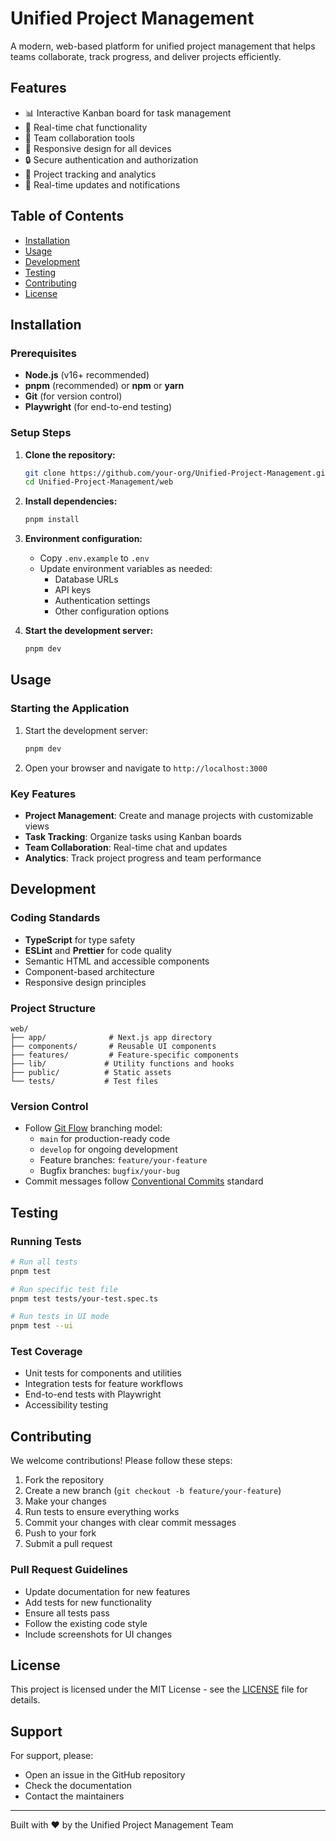 # Unified Project Management

A modern, web-based platform for unified project management that helps teams collaborate, track progress, and deliver projects efficiently.

## Features

- 📊 Interactive Kanban board for task management
- 💬 Real-time chat functionality
- 👥 Team collaboration tools
- 📱 Responsive design for all devices
- 🔒 Secure authentication and authorization
- 🎯 Project tracking and analytics
- 🔄 Real-time updates and notifications

## Table of Contents

- [Installation](#installation)
- [Usage](#usage)
- [Development](#development)
- [Testing](#testing)
- [Contributing](#contributing)
- [License](#license)

## Installation

### Prerequisites

- **Node.js** (v16+ recommended)
- **pnpm** (recommended) or **npm** or **yarn**
- **Git** (for version control)
- **Playwright** (for end-to-end testing)

### Setup Steps

1. **Clone the repository:**

   ```sh
   git clone https://github.com/your-org/Unified-Project-Management.git
   cd Unified-Project-Management/web
   ```

2. **Install dependencies:**

   ```sh
   pnpm install
   ```

3. **Environment configuration:**

   - Copy `.env.example` to `.env`
   - Update environment variables as needed:
     - Database URLs
     - API keys
     - Authentication settings
     - Other configuration options

4. **Start the development server:**
   ```sh
   pnpm dev
   ```

## Usage

### Starting the Application

1. Start the development server:

   ```sh
   pnpm dev
   ```

2. Open your browser and navigate to `http://localhost:3000`

### Key Features

- **Project Management**: Create and manage projects with customizable views
- **Task Tracking**: Organize tasks using Kanban boards
- **Team Collaboration**: Real-time chat and updates
- **Analytics**: Track project progress and team performance

## Development

### Coding Standards

- **TypeScript** for type safety
- **ESLint** and **Prettier** for code quality
- Semantic HTML and accessible components
- Component-based architecture
- Responsive design principles

### Project Structure

```
web/
├── app/              # Next.js app directory
├── components/       # Reusable UI components
├── features/         # Feature-specific components
├── lib/             # Utility functions and hooks
├── public/          # Static assets
└── tests/           # Test files
```

### Version Control

- Follow [Git Flow](https://nvie.com/posts/a-successful-git-branching-model/) branching model:
  - `main` for production-ready code
  - `develop` for ongoing development
  - Feature branches: `feature/your-feature`
  - Bugfix branches: `bugfix/your-bug`
- Commit messages follow [Conventional Commits](https://www.conventionalcommits.org/) standard

## Testing

### Running Tests

```sh
# Run all tests
pnpm test

# Run specific test file
pnpm test tests/your-test.spec.ts

# Run tests in UI mode
pnpm test --ui
```

### Test Coverage

- Unit tests for components and utilities
- Integration tests for feature workflows
- End-to-end tests with Playwright
- Accessibility testing

## Contributing

We welcome contributions! Please follow these steps:

1. Fork the repository
2. Create a new branch (`git checkout -b feature/your-feature`)
3. Make your changes
4. Run tests to ensure everything works
5. Commit your changes with clear commit messages
6. Push to your fork
7. Submit a pull request

### Pull Request Guidelines

- Update documentation for new features
- Add tests for new functionality
- Ensure all tests pass
- Follow the existing code style
- Include screenshots for UI changes

## License

This project is licensed under the MIT License - see the [LICENSE](LICENSE) file for details.

## Support

For support, please:

- Open an issue in the GitHub repository
- Check the documentation
- Contact the maintainers

---

Built with ❤️ by the Unified Project Management Team
